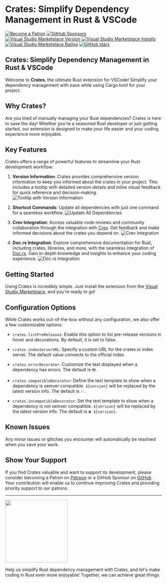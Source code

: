 # Crates: Simplify Dependency Management in Rust & VSCode

[![Become a Patron](https://img.shields.io/badge/Support%20Us%20on-Patreon-orange.svg)](https://www.patreon.com/bePatron?u=11468905)
[![GitHub Sponsors](https://img.shields.io/badge/Support%20Us%20on-GitHub-red.svg)](https://github.com/sponsors/serayuzgur)
[![Visual Studio Marketplace Version](https://img.shields.io/visual-studio-marketplace/v/serayuzgur.crates)](https://img.shields.io/visual-studio-marketplace/v/serayuzgur.crates)
[![Visual Studio Marketplace Installs](https://img.shields.io/visual-studio-marketplace/i/serayuzgur.crates)](https://img.shields.io/visual-studio-marketplace/i/serayuzgur.crates)
[![Visual Studio Marketplace Rating](https://img.shields.io/visual-studio-marketplace/r/serayuzgur.crates)](https://img.shields.io/visual-studio-marketplace/r/serayuzgur.crates)
[![GitHub stars](https://img.shields.io/github/stars/serayuzgur/crates.svg)](https://github.com/serayuzgur/crates/stargazers)

## Crates: Simplify Dependency Management in Rust & VSCode

Welcome to **Crates**, the ultimate Rust extension for VSCode! Simplify your dependency management with ease while using Cargo.toml for your project.

## Why Crates?

Are you tired of manually managing your Rust dependencies? Crates is here to save the day! Whether you're a seasoned Rust developer or just getting started, our extension is designed to make your life easier and your coding experience more enjoyable.

## Key Features

Crates offers a range of powerful features to streamline your Rust development workflow:

1. **Version Information**: Crates provides comprehensive version information to keep you informed about the crates in your project. This includes a tooltip with detailed version details and inline visual feedback for quick reference and decision-making.
   ![Tooltip with Version Information](https://github.com/serayuzgur/crates/raw/master/screenshots/tooltip.png)

2. **Shortcut Commands**: Update all dependencies with just one command for a seamless workflow.
   ![Update All Dependencies](https://github.com/serayuzgur/crates/raw/master/screenshots/update_all.png)

3. **Crev Integration**: Access valuable code reviews and community collaboration through the integration with [Crev](https://web.crev.dev/). Get feedback and make informed decisions about the crates you depend on.
   ![Crev Integration](https://github.com/serayuzgur/crates/raw/master/screenshots/crev_dev.png)

4. **Doc.rs Integration**: Explore comprehensive documentation for Rust, including crates, libraries, and more, with the seamless integration of [Doc.rs](https://doc.rs/). Gain in-depth knowledge and insights to enhance your coding experience.
   ![Doc.rs Integration](https://github.com/serayuzgur/crates/raw/master/screenshots/docs_rs.png)

## Getting Started

Using Crates is incredibly simple. Just install the extension from the [Visual Studio Marketplace](https://marketplace.visualstudio.com/items?itemName=serayuzgur.crates), and you're ready to go!

## Configuration Options

While Crates works out-of-the-box without any configuration, we also offer a few customizable options:

- `crates.listPreReleases`: Enable this option to list pre-release versions in hover and decorations. By default, it is set to false.

- `crates.indexServerURL`: Specify a custom URL for the crates.io index server. The default value connects to the official index.

- `crates.errorDecorator`: Customize the text displayed when a dependency has errors. The default is `❗️❗️❗`.

- `crates.compatibleDecorator`: Define the text template to show when a dependency is semver compatible. `${version}` will be replaced by the latest version info. The default is `✅`.

- `crates.incompatibleDecorator`: Set the text template to show when a dependency is not semver compatible. `${version}` will be replaced by the latest version info. The default is `❌ ${version}`.

## Known Issues

Any minor issues or glitches you encounter will automatically be resolved when you save your work.

## Show Your Support

If you find Crates valuable and want to support its development, please consider becoming a Patron on [Patreon](https://www.patreon.com/bePatron?u=11468905) or a GitHub Sponsor on [GitHub](https://github.com/sponsors/serayuzgur). Your contribution will enable us to continue improving Crates and providing priority support to our patrons.

---

[<img src="https://opensource.nyc3.cdn.digitaloceanspaces.com/attribution/assets/PoweredByDO/DO_Powered_by_Badge_blue.png" width="201px"/>](https://www.digitalocean.com/?refcode=3c1a47ab4694&utm_campaign=Referral_Invite&utm_medium=Referral_Program&utm_source=badge)

Help us simplify Rust dependency management with Crates, and let's make coding in Rust even more enjoyable! Together, we can achieve great things.
